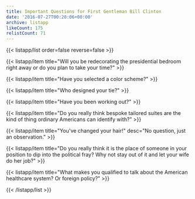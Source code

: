 ```yaml
---
title: Important Questions for First Gentleman Bill Clinton
date: '2016-07-27T00:20:06+00:00'
archive: listapp
likeCount: 175
relistCount: 71
---
```


{{< listapp/list order=false reverse=false >}}

   {{< listapp/item title="Will you be redecorating the presidential bedroom right away or do you plan to take your time?" >}}

   {{< listapp/item title="Have you selected a color scheme?" >}}

   {{< listapp/item title="Who designed your tie?" >}}

   {{< listapp/item title="Have you been working out?" >}}

   {{< listapp/item title="Do you really think bespoke tailored suites are the kind of thing ordinary Americans can identify with?" >}}

   {{< listapp/item title="You've changed your hair!"
      desc="No question, just an observation." >}}

   {{< listapp/item title="Do you really think it is the place of someone in your position to dip into the political fray? Why not stay out of it and let your wife do her job?" >}}

   {{< listapp/item title="What makes you qualified to talk about the American healthcare system? Or foreign policy?" >}}

{{< /listapp/list >}}

